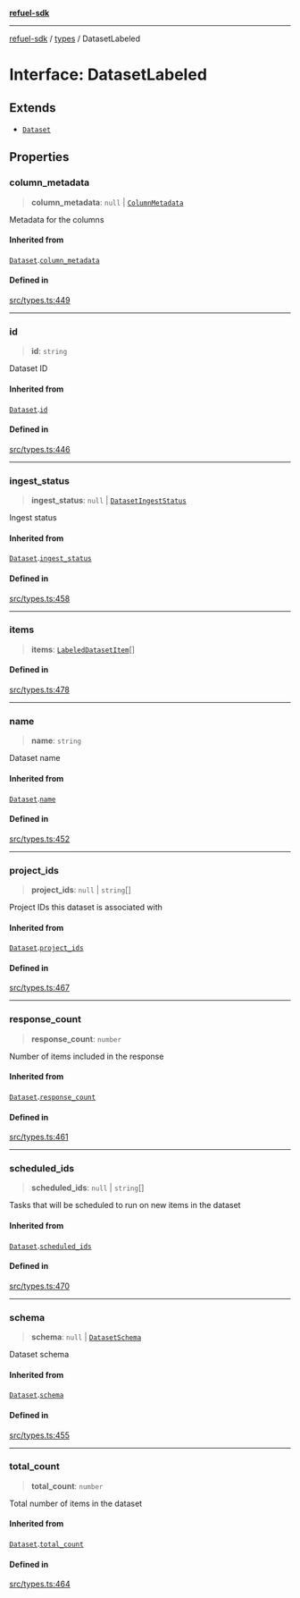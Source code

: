 [**refuel-sdk**](../../README.md)

***

[refuel-sdk](../../modules.md) / [types](../README.md) / DatasetLabeled

# Interface: DatasetLabeled

## Extends

- [`Dataset`](Dataset.md)

## Properties

### column\_metadata

> **column\_metadata**: `null` \| [`ColumnMetadata`](ColumnMetadata.md)

Metadata for the columns

#### Inherited from

[`Dataset`](Dataset.md).[`column_metadata`](Dataset.md#column_metadata)

#### Defined in

[src/types.ts:449](https://github.com/refuel-ai/refuel-sdk/blob/16874f20b5fcb3c7bb7b9b1c20e6a2b25e10328d/src/types.ts#L449)

***

### id

> **id**: `string`

Dataset ID

#### Inherited from

[`Dataset`](Dataset.md).[`id`](Dataset.md#id)

#### Defined in

[src/types.ts:446](https://github.com/refuel-ai/refuel-sdk/blob/16874f20b5fcb3c7bb7b9b1c20e6a2b25e10328d/src/types.ts#L446)

***

### ingest\_status

> **ingest\_status**: `null` \| [`DatasetIngestStatus`](../enumerations/DatasetIngestStatus.md)

Ingest status

#### Inherited from

[`Dataset`](Dataset.md).[`ingest_status`](Dataset.md#ingest_status)

#### Defined in

[src/types.ts:458](https://github.com/refuel-ai/refuel-sdk/blob/16874f20b5fcb3c7bb7b9b1c20e6a2b25e10328d/src/types.ts#L458)

***

### items

> **items**: [`LabeledDatasetItem`](LabeledDatasetItem.md)[]

#### Defined in

[src/types.ts:478](https://github.com/refuel-ai/refuel-sdk/blob/16874f20b5fcb3c7bb7b9b1c20e6a2b25e10328d/src/types.ts#L478)

***

### name

> **name**: `string`

Dataset name

#### Inherited from

[`Dataset`](Dataset.md).[`name`](Dataset.md#name)

#### Defined in

[src/types.ts:452](https://github.com/refuel-ai/refuel-sdk/blob/16874f20b5fcb3c7bb7b9b1c20e6a2b25e10328d/src/types.ts#L452)

***

### project\_ids

> **project\_ids**: `null` \| `string`[]

Project IDs this dataset is associated with

#### Inherited from

[`Dataset`](Dataset.md).[`project_ids`](Dataset.md#project_ids)

#### Defined in

[src/types.ts:467](https://github.com/refuel-ai/refuel-sdk/blob/16874f20b5fcb3c7bb7b9b1c20e6a2b25e10328d/src/types.ts#L467)

***

### response\_count

> **response\_count**: `number`

Number of items included in the response

#### Inherited from

[`Dataset`](Dataset.md).[`response_count`](Dataset.md#response_count)

#### Defined in

[src/types.ts:461](https://github.com/refuel-ai/refuel-sdk/blob/16874f20b5fcb3c7bb7b9b1c20e6a2b25e10328d/src/types.ts#L461)

***

### scheduled\_ids

> **scheduled\_ids**: `null` \| `string`[]

Tasks that will be scheduled to run on new items in the dataset

#### Inherited from

[`Dataset`](Dataset.md).[`scheduled_ids`](Dataset.md#scheduled_ids)

#### Defined in

[src/types.ts:470](https://github.com/refuel-ai/refuel-sdk/blob/16874f20b5fcb3c7bb7b9b1c20e6a2b25e10328d/src/types.ts#L470)

***

### schema

> **schema**: `null` \| [`DatasetSchema`](DatasetSchema.md)

Dataset schema

#### Inherited from

[`Dataset`](Dataset.md).[`schema`](Dataset.md#schema)

#### Defined in

[src/types.ts:455](https://github.com/refuel-ai/refuel-sdk/blob/16874f20b5fcb3c7bb7b9b1c20e6a2b25e10328d/src/types.ts#L455)

***

### total\_count

> **total\_count**: `number`

Total number of items in the dataset

#### Inherited from

[`Dataset`](Dataset.md).[`total_count`](Dataset.md#total_count)

#### Defined in

[src/types.ts:464](https://github.com/refuel-ai/refuel-sdk/blob/16874f20b5fcb3c7bb7b9b1c20e6a2b25e10328d/src/types.ts#L464)
